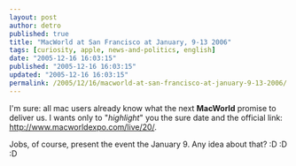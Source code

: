 ```yaml
---
layout: post
author: detro
published: true
title: "MacWorld at San Francisco at January, 9-13 2006"
tags: [curiosity, apple, news-and-politics, english]
date: "2005-12-16 16:03:15"
published: "2005-12-16 16:03:15"
updated: "2005-12-16 16:03:15"
permalink: /2005/12/16/macworld-at-san-francisco-at-january-9-13-2006/
---
```


I'm sure: all mac users already know what the next <strong>MacWorld</strong> promise to deliver us.
I wants only to "<em>highlight</em>" you the sure date and the official link: <a href="http://www.macworldexpo.com/live/20/">http://www.macworldexpo.com/live/20/</a>.

Jobs, of course, present the event the January 9. Any idea about that? :D :D :D
